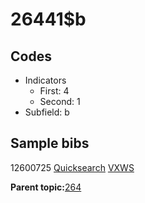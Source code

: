 # 26441$b

## Codes

-   Indicators
    -   First: 4
    -   Second: 1
-   Subfield: b

## Sample bibs

12600725 [Quicksearch](https://search.library.yale.edu/catalog/12600725) [VXWS](http://prodorbis.library.yale.edu:7014/vxws/GetHoldingsService?bibId=12600725)

**Parent topic:**[264](../../tags/264/264.md)

